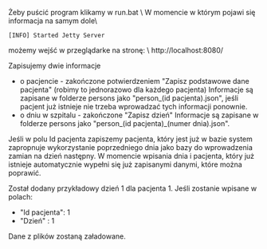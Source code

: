 Żeby puścić program klikamy w run.bat \\
W momencie w którym pojawi się informacja na samym dole\\
```
[INFO] Started Jetty Server
```
możemy wejść w przeglądarke na stronę: \\
http://localhost:8080/

Zapisujemy dwie informacje
- o pacjencie - zakończone potwierdzeniem "Zapisz podstawowe dane pacjenta" (robimy to jednorazowo dla każdego pacjenta)
    Informacje są zapisane w folderze persons jako "person_(id pacjenta).json", jeśli pacjent już istnieje nie trzeba wprowadzać tych informacji ponownie.
- o dniu w szpitalu - zakończone "Zapisz dzień"
    Informacje są zapisane w folderze persons jako "person_(id pacjenta)_(numer dnia).json".

Jeśli w polu Id pacjenta zapiszemy pacjenta, który jest już w bazie system zapropnuje wykorzystanie poprzedniego dnia jako bazy do wprowadzenia zamian na dzień następny.
W momencie wpisania dnia i pacjenta, który już istnieje automatycznie wypełni się już zapisanymi danymi, które można poprawić.

Został dodany przykładowy dzień 1 dla pacjenta 1. Jeśli zostanie wpisane w polach:
 - "Id pacjenta": 1
 - "Dzień" : 1

Dane z plików zostaną załadowane.